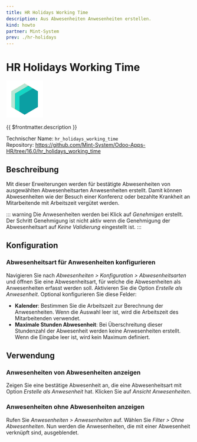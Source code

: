 ```yaml
---
title: HR Holidays Working Time
description: Aus Abwesenheiten Anwesenheiten erstellen.
kind: howto
partner: Mint-System
prev: ./hr-holidays
---
```

# HR Holidays Working Time
![icon_oms_box](attachments/icons_odoo_mint_system.png)

{{ $frontmatter.description }}

Technischer Name: `hr_holidays_working_time`\
Repository: <https://github.com/Mint-System/Odoo-Apps-HR/tree/16.0/hr_holidays_working_time>

## Beschreibung

Mit dieser Erweiterungen werden für bestätigte Abwesenheiten von ausgewählten Abwesenheitsarten Anwesenheiten erstellt. Damit können Abwesenheiten wie der Besuch einer Konferenz oder bezahlte Krankheit an Mitarbeitende mit Arbeitszeit vergütet werden.

::: warning
Die Anwesenheiten werden bei Klick auf *Genehmigen* erstellt. Der Schritt Genehmigung ist nicht aktiv wenn die Genehmigung der Abwesenheitsart auf *Keine Validierung* eingestellt ist.
:::

## Konfiguration

### Abwesenheitsart für Anwesenheiten konfigurieren

Navigieren Sie nach *Abwesenheiten > Konfiguration > Abwesenheitsarten* und öffnen Sie eine Abwesenheitsart, für welche die Abwesenheiten als Anwesenheiten erfasst werden soll. Aktivieren Sie die Option *Erstelle als Anwesenheit*. Optional konfigurieren Sie diese Felder:

* **Kalender**: Bestimmen Sie die Arbeitszeit zur Berechnung der Anwesenheiten. Wenn die Auswahl leer ist, wird die Arbeitszeit des Mitarbeitenden verwendet.
* **Maximale Stunden Abwesenheit**: Bei Überschreitung dieser Stundenzahl der Abwesenheit werden keine Anwesenheiten erstellt. Wenn die Eingabe leer ist, wird kein Maximum definiert.

## Verwendung

### Anwesenheiten von Abwesenheiten anzeigen

Zeigen Sie eine bestätige Abwesenheit an, die eine Abwesenheitsart mit Option *Erstelle als Anwesenheit* hat. Klicken Sie auf *Ansicht Anwesenheiten*.

### Anwesenheiten ohne Abwesenheiten anzeigen

Rufen Sie *Anwesenheiten > Anwesenheiten* auf. Wählen Sie *Filter > Ohne Abwesenheiten*. Nun werden die Anwesenheiten, die mit einer Abwesenheit verknüpft sind, ausgeblendet.

